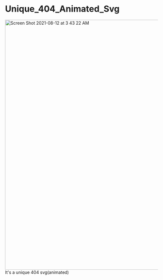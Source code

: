 # Unique_404_Animated_Svg
<img width="824" alt="Screen Shot 2021-08-12 at 3 43 22 AM" src="https://user-images.githubusercontent.com/73933669/129110445-f07a7296-c3e0-423c-ac82-6f023f989ba8.png">
It's a unique 404 svg(animated)
